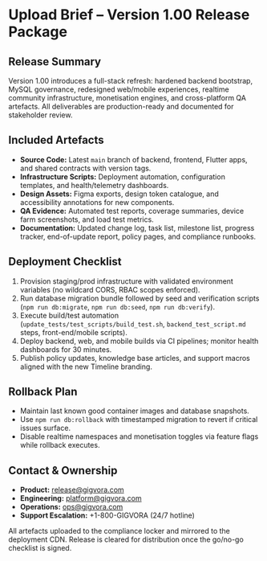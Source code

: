 # Upload Brief – Version 1.00 Release Package

## Release Summary
Version 1.00 introduces a full-stack refresh: hardened backend bootstrap, MySQL governance, redesigned web/mobile experiences, realtime community infrastructure, monetisation engines, and cross-platform QA artefacts. All deliverables are production-ready and documented for stakeholder review.

## Included Artefacts
- **Source Code:** Latest `main` branch of backend, frontend, Flutter apps, and shared contracts with version tags.
- **Infrastructure Scripts:** Deployment automation, configuration templates, and health/telemetry dashboards.
- **Design Assets:** Figma exports, design token catalogue, and accessibility annotations for new components.
- **QA Evidence:** Automated test reports, coverage summaries, device farm screenshots, and load test metrics.
- **Documentation:** Updated change log, task list, milestone list, progress tracker, end-of-update report, policy pages, and compliance runbooks.

## Deployment Checklist
1. Provision staging/prod infrastructure with validated environment variables (no wildcard CORS, RBAC scopes enforced).
2. Run database migration bundle followed by seed and verification scripts (`npm run db:migrate`, `npm run db:seed`, `npm run db:verify`).
3. Execute build/test automation (`update_tests/test_scripts/build_test.sh`, `backend_test_script.md` steps, front-end/mobile scripts).
4. Deploy backend, web, and mobile builds via CI pipelines; monitor health dashboards for 30 minutes.
5. Publish policy updates, knowledge base articles, and support macros aligned with the new Timeline branding.

## Rollback Plan
- Maintain last known good container images and database snapshots.
- Use `npm run db:rollback` with timestamped migration to revert if critical issues surface.
- Disable realtime namespaces and monetisation toggles via feature flags while rollback executes.

## Contact & Ownership
- **Product:** release@gigvora.com
- **Engineering:** platform@gigvora.com
- **Operations:** ops@gigvora.com
- **Support Escalation:** +1-800-GIGVORA (24/7 hotline)

All artefacts uploaded to the compliance locker and mirrored to the deployment CDN. Release is cleared for distribution once the go/no-go checklist is signed.
